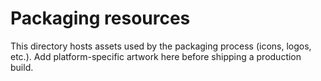 # Packaging resources

This directory hosts assets used by the packaging process (icons, logos, etc.).
Add platform-specific artwork here before shipping a production build.
